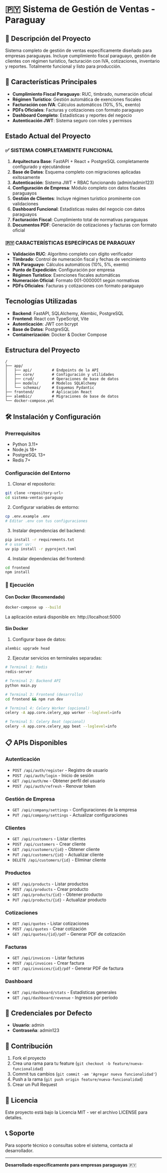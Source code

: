 # 🇵🇾 Sistema de Gestión de Ventas - Paraguay

## 📄 Descripción del Proyecto
Sistema completo de gestión de ventas específicamente diseñado para empresas paraguayas. Incluye cumplimiento fiscal paraguayo, gestión de clientes con régimen turístico, facturación con IVA, cotizaciones, inventario y reportes. Totalmente funcional y listo para producción.

## 🚀 Características Principales
- **Cumplimiento Fiscal Paraguayo**: RUC, timbrado, numeración oficial
- **Régimen Turístico**: Gestión automática de exenciones fiscales
- **Facturación con IVA**: Cálculos automáticos (10%, 5%, exento)
- **PDFs Oficiales**: Facturas y cotizaciones con formato paraguayo
- **Dashboard Completo**: Estadísticas y reportes del negocio
- **Autenticación JWT**: Sistema seguro con roles y permisos

## Estado Actual del Proyecto

### ✅ SISTEMA COMPLETAMENTE FUNCIONAL
1. **Arquitectura Base**: FastAPI + React + PostgreSQL completamente configurado y ejecutándose
2. **Base de Datos**: Esquema completo con migraciones aplicadas exitosamente
3. **Autenticación**: Sistema JWT + RBAC funcionando (admin/admin123)
4. **Configuración de Empresa**: Módulo completo con datos fiscales paraguayos
5. **Gestión de Clientes**: Incluye régimen turístico prominente con validaciones
6. **Dashboard Funcional**: Estadísticas reales del negocio con datos paraguayos
7. **Facturación Fiscal**: Cumplimiento total de normativas paraguayas
8. **Documentos PDF**: Generación de cotizaciones y facturas con formato oficial

### 🇵🇾 CARACTERÍSTICAS ESPECÍFICAS DE PARAGUAY
- **Validación RUC**: Algoritmo completo con dígito verificador
- **Timbrado**: Control de numeración fiscal y fechas de vencimiento
- **IVA Paraguayo**: Cálculos automáticos (10%, 5%, exento)
- **Punto de Expedición**: Configuración por empresa
- **Régimen Turístico**: Exenciones fiscales automáticas
- **Numeración Oficial**: Formato 001-0000001 según normativas
- **PDFs Oficiales**: Facturas y cotizaciones con formato paraguayo

## Tecnologías Utilizadas
- **Backend**: FastAPI, SQLAlchemy, Alembic, PostgreSQL
- **Frontend**: React con TypeScript, Vite
- **Autenticación**: JWT con bcrypt
- **Base de Datos**: PostgreSQL
- **Containerización**: Docker & Docker Compose

## Estructura del Proyecto
```
/
├── app/
│   ├── api/         # Endpoints de la API
│   ├── core/        # Configuración y utilidades
│   ├── crud/        # Operaciones de base de datos
│   ├── models/      # Modelos SQLAlchemy
│   └── schemas/     # Esquemas Pydantic
├── frontend/        # Aplicación React
├── alembic/         # Migraciones de base de datos
└── docker-compose.yml
```

## 🛠️ Instalación y Configuración

### Prerrequisitos
- Python 3.11+
- Node.js 18+
- PostgreSQL 13+
- Redis 7+

### Configuración del Entorno
1. Clonar el repositorio:
```bash
git clone <repository-url>
cd sistema-ventas-paraguay
```

2. Configurar variables de entorno:
```bash
cp .env.example .env
# Editar .env con tus configuraciones
```

3. Instalar dependencias del backend:
```bash
pip install -r requirements.txt
# o usar uv:
uv pip install -r pyproject.toml
```

4. Instalar dependencias del frontend:
```bash
cd frontend
npm install
```

### 🚀 Ejecución

#### Con Docker (Recomendado)
```bash
docker-compose up --build
```
La aplicación estará disponible en: http://localhost:5000

#### Sin Docker
1. Configurar base de datos:
```bash
alembic upgrade head
```

2. Ejecutar servicios en terminales separadas:
```bash
# Terminal 1: Redis
redis-server

# Terminal 2: Backend API
python main.py

# Terminal 3: Frontend (desarrollo)
cd frontend && npm run dev

# Terminal 4: Celery Worker (opcional)
celery -A app.core.celery_app worker --loglevel=info

# Terminal 5: Celery Beat (opcional)
celery -A app.core.celery_app beat --loglevel=info
```

## 📋 APIs Disponibles

### Autenticación
- `POST /api/auth/register` - Registro de usuario
- `POST /api/auth/login` - Inicio de sesión  
- `GET /api/auth/me` - Obtener perfil del usuario
- `POST /api/auth/refresh` - Renovar token

### Gestión de Empresa
- `GET /api/company/settings` - Configuraciones de la empresa
- `PUT /api/company/settings` - Actualizar configuraciones

### Clientes
- `GET /api/customers` - Listar clientes
- `POST /api/customers` - Crear cliente
- `GET /api/customers/{id}` - Obtener cliente
- `PUT /api/customers/{id}` - Actualizar cliente
- `DELETE /api/customers/{id}` - Eliminar cliente

### Productos
- `GET /api/products` - Listar productos
- `POST /api/products` - Crear producto
- `GET /api/products/{id}` - Obtener producto
- `PUT /api/products/{id}` - Actualizar producto

### Cotizaciones
- `GET /api/quotes` - Listar cotizaciones
- `POST /api/quotes` - Crear cotización
- `GET /api/quotes/{id}/pdf` - Generar PDF de cotización

### Facturas
- `GET /api/invoices` - Listar facturas
- `POST /api/invoices` - Crear factura
- `GET /api/invoices/{id}/pdf` - Generar PDF de factura

### Dashboard
- `GET /api/dashboard/stats` - Estadísticas generales
- `GET /api/dashboard/revenue` - Ingresos por período

## 🔐 Credenciales por Defecto
- **Usuario**: admin
- **Contraseña**: admin123

## 🤝 Contribución
1. Fork el proyecto
2. Crea una rama para tu feature (`git checkout -b feature/nueva-funcionalidad`)
3. Commit tus cambios (`git commit -am 'Agregar nueva funcionalidad'`)
4. Push a la rama (`git push origin feature/nueva-funcionalidad`)
5. Crear un Pull Request

## 📄 Licencia
Este proyecto está bajo la Licencia MIT - ver el archivo LICENSE para detalles.

## 📞 Soporte
Para soporte técnico o consultas sobre el sistema, contacta al desarrollador.

---
**Desarrollado específicamente para empresas paraguayas** 🇵🇾